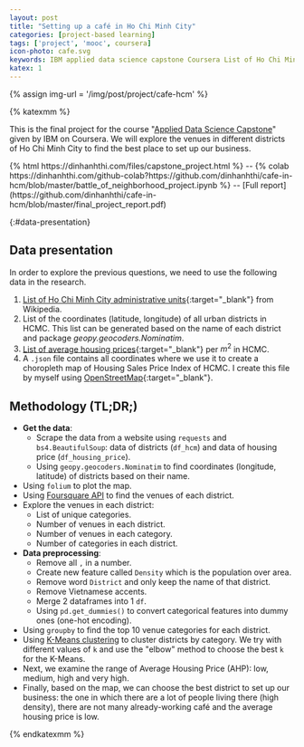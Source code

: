 ```yaml
---
layout: post
title: "Setting up a café in Ho Chi Minh City"
categories: [project-based learning]
tags: ['project', 'mooc', coursera]
icon-photo: cafe.svg
keywords: IBM applied data science capstone Coursera List of Ho Chi Minh City administrative units coordinates (latitude, longitude) housing price coffee json file Housing Sales Price Index hcmc OpenStreetMap geopy.geocoders.Nominatim folium district data preprocessing K-Mean clustering elbow method 
katex: 1
---
```


{% assign img-url = '/img/post/project/cafe-hcm' %}

{% katexmm %}

This is the final project for the course "[Applied Data Science Capstone](https://www.coursera.org/learn/applied-data-science-capstone)" given by IBM on Coursera. We will explore the venues in different districts of Ho Chi Minh City to find the best place to set up our business.

<p class="text-center" markdown="1">
{% html https://dinhanhthi.com/files/capstone_project.html %} -- {% colab https://dinhanhthi.com/github-colab?https://github.com/dinhanhthi/cafe-in-hcm/blob/master/battle_of_neighborhood_project.ipynb %} -- [Full report](https://github.com/dinhanhthi/cafe-in-hcm/blob/master/final_project_report.pdf)
</p>

{:#data-presentation}
## Data presentation

In order to explore the previous questions, we need to use the following data in the research.

1. [List of Ho Chi Minh City administrative units](https://en.wikipedia.org/wiki/Ho_Chi_Minh_City){:target="_blank"} from Wikipedia.
2. List of the coordinates (latitude, longitude) of all urban districts in HCMC. This list can be generated based on the name of each district and package *geopy.geocoders.Nominatim*.
3. [List of average housing prices](https://mogi.vn/gia-nha-dat){:target="_blank"} per $m^2$ in HCMC.
4. A `.json` file contains all coordinates where we use it to create a choropleth map of Housing Sales Price Index of HCMC. I create this file by myself using [OpenStreetMap](https://nominatim.openstreetmap.org){:target="_blank"}.

## Methodology (TL;DR;)

- **Get the data**:
  - Scrape the data from a website using `requests` and `bs4.BeautifulSoup`: data of districts (`df_hcm`) and data of housing price (`df_housing_price`).
  - Using `geopy.geocoders.Nominatim` to find coordinates (longitude, latitude) of districts based on their name.
- Using `folium` to plot the map.
- Using [Foursquare API](https://foursquare.com/developers/login?continue=%2Fdevelopers%2Fapps) to find the venues of each district.
- Explore the venues in each district:
  - List of unique categories.
  - Number of venues in each district.
  - Number of venues in each category.
  - Number of categories in each district.
- **Data preprocessing**: 
  - Remove all `,` in a number.
  - Create new feature called `Density` which is the population over area.
  - Remove word `District` and only keep the name of that district.
  - Remove Vietnamese accents.
  - Merge 2 dataframes into 1 `df`.
  - Using `pd.get_dummies()` to convert categorical features into dummy ones (one-hot encoding).
- Using `groupby` to find the top 10 venue categories for each district.
- Using [K-Means clustering](/k-means) to cluster districts by category. We try with different values of `k` and use the "elbow" method to choose the best `k` for the K-Means.
- Next, we examine the range of Average Housing Price (AHP): low, medium, high and very high.
- Finally, based on the map, we can choose the best district to set up our business: the one in which there are a lot of people living there (high density), there are not many already-working café and the average housing price is low.

{% endkatexmm %}